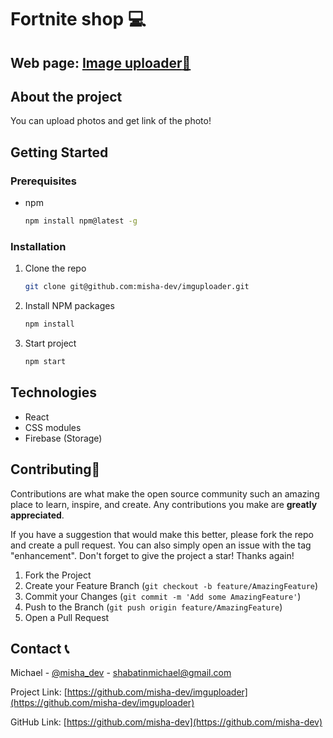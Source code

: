# Fortnite shop :computer:

## Web page: [Image uploader:link:](https://misha-dev.github.io/imguploader/)

## About the project

You can upload photos and get link of the photo!

## Getting Started

### Prerequisites

- npm
  ```sh
  npm install npm@latest -g
  ```

### Installation

1. Clone the repo
   ```sh
   git clone git@github.com:misha-dev/imguploader.git
   ```
2. Install NPM packages
   ```sh
   npm install
   ```
3. Start project
   ```sh
   npm start
   ```

## Technologies

- React
- CSS modules
- Firebase (Storage)

## Contributing:star2:

Contributions are what make the open source community such an amazing place to learn, inspire, and create. Any contributions you make are **greatly appreciated**.

If you have a suggestion that would make this better, please fork the repo and create a pull request. You can also simply open an issue with the tag "enhancement".
Don't forget to give the project a star! Thanks again!

1. Fork the Project
2. Create your Feature Branch (`git checkout -b feature/AmazingFeature`)
3. Commit your Changes (`git commit -m 'Add some AmazingFeature'`)
4. Push to the Branch (`git push origin feature/AmazingFeature`)
5. Open a Pull Request

## Contact :telephone_receiver:

Michael - [@misha_dev](https://t.me/misha_dev) - shabatinmichael@gmail.com

Project Link: [https://github.com/misha-dev/imguploader](https://github.com/misha-dev/imguploader)

GitHub Link: [https://github.com/misha-dev](https://github.com/misha-dev)
